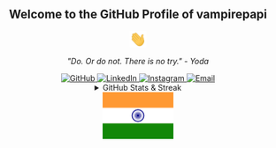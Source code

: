 <div align="center">
    <h2>Welcome to the GitHub Profile of vampirepapi </h2>
    <img src="https://github.com/vampirepapi/vampirepapi/blob/main/assets/Hi.gif" alt="Greetings" width="30px">
    <p align="center">
        <em>"Do. Or do not. There is no try." - Yoda</em>
    </p>
    <div>
        <a href="https://github.com/vampirepapi/" target="_blank" rel="noopener">
            <img src="https://img.shields.io/badge/github-%2324292e.svg?&style=for-the-badge&logo=github&logoColor=green" alt="GitHub">
        </a>
        <a href="https://www.linkedin.com/in/vampirepapi/" target="_blank" rel="noopener">
            <img src="https://img.shields.io/badge/linkedin-%231E77B5.svg?&style=for-the-badge&logo=linkedin&logoColor=red" alt="LinkedIn">
        </a>
        <a href="https://www.instagram.com/vampire_papi/" target="_blank" rel="noopener">
            <img src="https://img.shields.io/badge/instagram-%23000000.svg?&style=for-the-badge&logo=instagram&logoColor=blue" alt="Instagram">
        </a>
        <a href="mailto:shubhamsourabh8@gmail.com">
            <img src="https://img.shields.io/badge/Gmail-D14836?style=for-the-badge&logo=gmail&logoColor=cyan" alt="Email">
        </a>
    </div>
</div>

<div align="center">
    <details>
        <summary>GitHub Stats & Streak</summary>
        <img width=500 src="https://github-readme-stats.vercel.app/api?username=vampirepapi&show_icons=true&theme=dracula" alt="GitHub Stats" />
        <p><img width=500 src="https://github-readme-streak-stats.herokuapp.com/?user=vampirepapi&theme=dracula" alt="GitHub Streak" /></p>
    </details>
    <img alt="Indian Flag" height="85" src="https://github.com/vampirepapi/vampirepapi/blob/main/assets/Indian%20Flag.png" />
</div>
